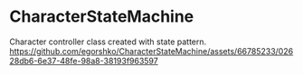 # CharacterStateMachine
Character controller class created with state pattern.
https://github.com/egorshko/CharacterStateMachine/assets/66785233/02628db6-6e37-48fe-98a8-38193f963597
